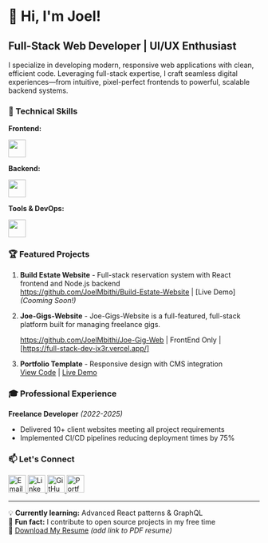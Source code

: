 # 👋 Hi, I'm Joel!

## Full-Stack Web Developer | UI/UX Enthusiast

I specialize in developing modern, responsive web applications with clean, efficient code. Leveraging full-stack expertise, I craft seamless digital experiences—from intuitive, pixel-perfect frontends to powerful, scalable backend systems.

### 🔧 Technical Skills

**Frontend:**  
<div align="left">
  <img src="https://skillicons.dev/icons?i=html,css,js,react,tailwind,figma" style="height: 35px;" />
</div>

**Backend:**  
<div align="left">
  <img src="https://skillicons.dev/icons?i=nodejs,express,postgres,mongodb" style="height: 35px;" />
</div>

**Tools & DevOps:**  
<div align="left">
  <img src="https://skillicons.dev/icons?i=git,github,vscode,netlify,vercel" style="height: 35px;" />
</div>

### 🏆 Featured Projects

1. **Build Estate Website** - Full-stack reservation system with React frontend and Node.js backend  
https://github.com/JoelMbithi/Build-Estate-Website | [Live Demo] *(Cooming Soon!)*

2. **Joe-Gigs-Website** - Joe-Gigs-Website is a full-featured, full-stack platform built for managing freelance gigs.
   
   https://github.com/JoelMbithi/Joe-Gig-Web | FrontEnd Only | [https://full-stack-dev-jx3r.vercel.app/]
   
 
4. **Portfolio Template** - Responsive design with CMS integration  
   [View Code](#) | [Live Demo](#)



### 🎓 Professional Experience  

**Freelance Developer** *(2022-2025)*  
- Delivered 10+ client websites meeting all project requirements  
- Implemented CI/CD pipelines reducing deployment times by 75%  



### 📫 Let's Connect

<div align="left">
  <a href="mailto:joellembithi@gmail.com" target="_blank">
    <img src="https://skillicons.dev/icons?i=gmail" style="height: 35px;" alt="Email" />
  </a>
  <a href="https://www.linkedin.com/in/joel-mbithi-84bab9278/" target="_blank">
    <img src="https://skillicons.dev/icons?i=linkedin" style="height: 35px;" alt="LinkedIn" />
  </a>
  <a href="https://github.com/JoelMbithi" target="_blank">
    <img src="https://skillicons.dev/icons?i=github" style="height: 35px;" alt="GitHub" />
  </a>
  <a href="https://yourportfolio.com" target="_blank">
    <img src="https://skillicons.dev/icons?i=netlify" style="height: 35px;" alt="Portfolio" />
  </a>
</div>

---

💡 **Currently learning:** Advanced React patterns & GraphQL  
🌱 **Fun fact:** I contribute to open source projects in my free time  
📝 [Download My Resume](#) *(add link to PDF resume)*
